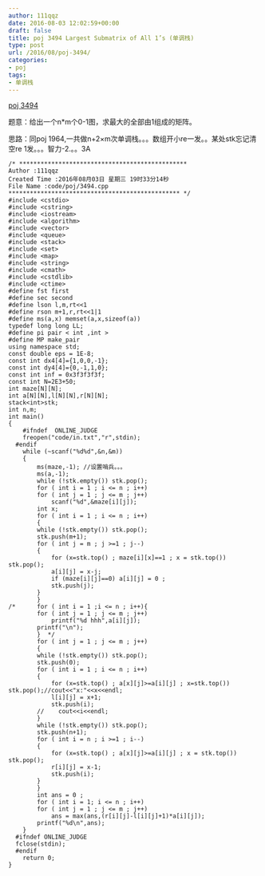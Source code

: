 ```yaml
---
author: 111qqz
date: 2016-08-03 12:02:59+00:00
draft: false
title: poj 3494 Largest Submatrix of All 1’s (单调栈)
type: post
url: /2016/08/poj-3494/
categories:
- poj
tags:
- 单调栈
---
```


[poj 3494](http://poj.org/problem?id=3494)

题意：给出一个n*m个0-1图，求最大的全部由1组成的矩阵。

思路：同poj 1964,一共做n+2×m次单调栈。。。数组开小re一发。。某处stk忘记清空re 1发。。。智力-2.。。3A




 

    
    /* ***********************************************
    Author :111qqz
    Created Time :2016年08月03日 星期三 19时33分14秒
    File Name :code/poj/3494.cpp
    ************************************************ */
    #include <cstdio>
    #include <cstring>
    #include <iostream>
    #include <algorithm>
    #include <vector>
    #include <queue>
    #include <stack>
    #include <set>
    #include <map>
    #include <string>
    #include <cmath>
    #include <cstdlib>
    #include <ctime>
    #define fst first
    #define sec second
    #define lson l,m,rt<<1
    #define rson m+1,r,rt<<1|1
    #define ms(a,x) memset(a,x,sizeof(a))
    typedef long long LL;
    #define pi pair < int ,int >
    #define MP make_pair
    using namespace std;
    const double eps = 1E-8;
    const int dx4[4]={1,0,0,-1};
    const int dy4[4]={0,-1,1,0};
    const int inf = 0x3f3f3f3f;
    const int N=2E3+50;
    int maze[N][N];
    int a[N][N],l[N][N],r[N][N];
    stack<int>stk;
    int n,m;
    int main()
    {
    	#ifndef  ONLINE_JUDGE 
    	freopen("code/in.txt","r",stdin);
      #endif
    	while (~scanf("%d%d",&n,&m))
    	{
    	    ms(maze,-1); //设置哨兵。。。
    	    ms(a,-1);
    	    while (!stk.empty()) stk.pop();
    	    for ( int i = 1 ; i <= n ; i++)
    		for ( int j = 1 ; j <= m ; j++)
    		    scanf("%d",&maze[i][j]);
    	    int x;
    	    for ( int i = 1 ; i <= n ; i++)
    	    {
    		while (!stk.empty()) stk.pop();
    		stk.push(m+1);
    		for ( int j = m ; j >=1 ; j--)
    		{
    		    for (x=stk.top() ; maze[i][x]==1 ; x = stk.top()) stk.pop();
    		    a[i][j] = x-j;
    		    if (maze[i][j]==0) a[i][j] = 0 ;
    		    stk.push(j);
    		}
    	    }
    /*	    for ( int i = 1 ;i <= n ; i++){
    		for ( int j = 1 ; j <= m ; j++)
    		    printf("%d hhh",a[i][j]);
    		printf("\n");
    	    }  */
    	    for ( int j = 1 ; j <= m ; j++)
    	    {
    		while (!stk.empty()) stk.pop();
    		stk.push(0);
    		for ( int i = 1 ; i <= n ; i++)
    		{
    		    for (x=stk.top() ; a[x][j]>=a[i][j] ; x=stk.top()) stk.pop();//cout<<"x:"<<x<<endl;
    		    l[i][j] = x+1;
    		    stk.push(i);
    		//    cout<<i<<endl;
    		}
    		while (!stk.empty()) stk.pop();
    		stk.push(n+1);
    		for ( int i = n ; i >=1 ; i--)
    		{
    		    for (x=stk.top() ; a[x][j]>=a[i][j] ; x = stk.top()) stk.pop();
    		    r[i][j] = x-1;
    		    stk.push(i);
    		}
    	    }
    	    int ans = 0 ;
    	    for ( int i = 1; i <= n ; i++)
    		for ( int j = 1 ; j <= m ; j++)
    		    ans = max(ans,(r[i][j]-l[i][j]+1)*a[i][j]);
    	    printf("%d\n",ans);
    	}
      #ifndef ONLINE_JUDGE  
      fclose(stdin);
      #endif
        return 0;
    }
    



